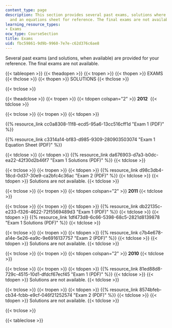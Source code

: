 ```yaml
---
content_type: page
description: This section provides several past exams, solutions where available,
  and an equations sheet for reference. The final exams are not available.
learning_resource_types:
- Exams
ocw_type: CourseSection
title: Exams
uid: fbc59861-9d9b-9960-7e7e-c62d376c6ae8
---
```


Several past exams (and solutions, when available) are provided for your reference. The final exams are not available.

{{< tableopen >}}
{{< theadopen >}}
{{< tropen >}}
{{< thopen >}}
EXAMS
{{< thclose >}}
{{< thopen >}}
SOLUTIONS
{{< thclose >}}

{{< trclose >}}

{{< theadclose >}}
{{< tropen >}}
{{< tdopen colspan="2" >}}
**2012** 
{{< tdclose >}}

{{< trclose >}}
{{< tropen >}}
{{< tdopen >}}


{{% resource_link cc0a8308-11f8-ecd5-95a6-13cc516cff1d "Exam 1 (PDF)" %}}

{{% resource_link c3314a14-bf83-d985-9309-280903503074 "Exam 1 Equation Sheet (PDF)" %}}


{{< tdclose >}}
{{< tdopen >}}
{{% resource_link da676903-d7a3-b0dc-ea22-42f30d2b46f7 "Exam 1 Solutions (PDF)" %}}
{{< tdclose >}}

{{< trclose >}}
{{< tropen >}}
{{< tdopen >}}
{{% resource_link d98c3db4-18cd-0d37-30e9-ca2bfc4c36ac "Exam 2 (PDF)" %}}
{{< tdclose >}}
{{< tdopen >}}
Solutions are not available.
{{< tdclose >}}

{{< trclose >}}
{{< tropen >}}
{{< tdopen colspan="2" >}}
**2011** 
{{< tdclose >}}

{{< trclose >}}
{{< tropen >}}
{{< tdopen >}}
{{% resource_link db22135c-e233-f326-4622-72f5569489d3 "Exam 1 (PDF)" %}}
{{< tdclose >}}
{{< tdopen >}}
{{% resource_link 1df473d8-6c66-5398-68c5-2821d8139878 "Exam 1 Solutions (PDF)" %}}
{{< tdclose >}}

{{< trclose >}}
{{< tropen >}}
{{< tdopen >}}
{{% resource_link c7b4e678-a14e-5e26-ea9c-9e6916137757 "Exam 2 (PDF)" %}}
{{< tdclose >}}
{{< tdopen >}}
Solutions are not available.
{{< tdclose >}}

{{< trclose >}}
{{< tropen >}}
{{< tdopen colspan="2" >}}
**2010** 
{{< tdclose >}}

{{< trclose >}}
{{< tropen >}}
{{< tdopen >}}
{{% resource_link 81ed88d8-729c-4515-10d1-dfdcf67ecf45 "Exam 1 (PDF)" %}}
{{< tdclose >}}
{{< tdopen >}}
Solutions are not available.
{{< tdclose >}}

{{< trclose >}}
{{< tropen >}}
{{< tdopen >}}
{{% resource_link 8574bfeb-cb34-fcbb-e9cf-046f21252574 "Exam 2 (PDF)" %}}
{{< tdclose >}}
{{< tdopen >}}
Solutions are not available.
{{< tdclose >}}

{{< trclose >}}

{{< tableclose >}}